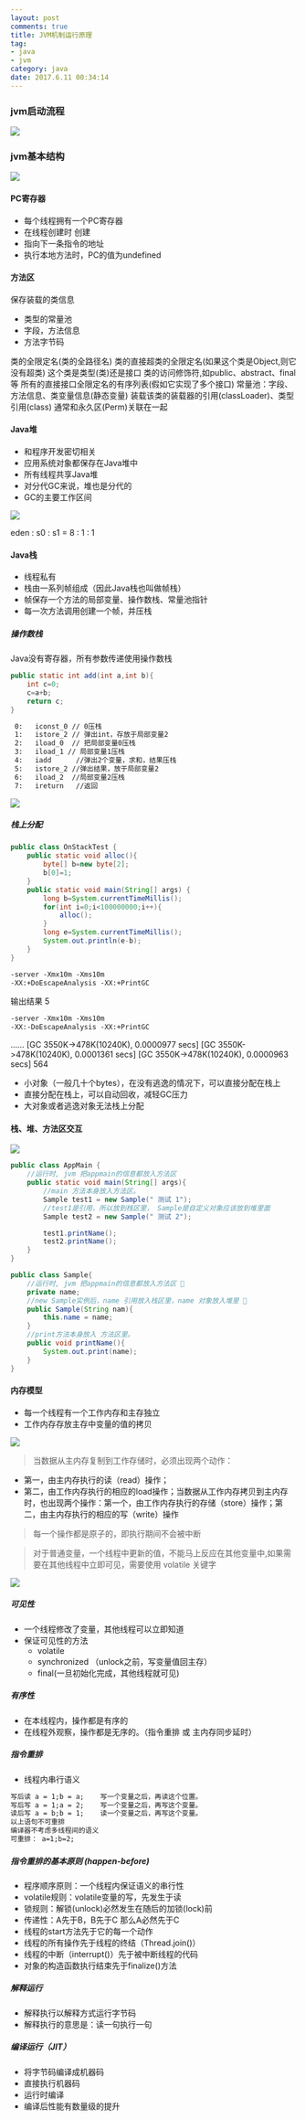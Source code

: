 ```yaml
---
layout: post
comments: true
title: JVM机制运行原理
tag: 
- java
- jvm
category: java
date: 2017.6.11 00:34:14 
---
```


### jvm启动流程

![](http://ni484sha.com/images/jvm1.png)

### jvm基本结构

![](http://ni484sha.com/images/jvm2.png)

#### PC寄存器

* 每个线程拥有一个PC寄存器
* 在线程创建时 创建
* 指向下一条指令的地址
* 执行本地方法时，PC的值为undefined

#### 方法区

保存装载的类信息 
* 类型的常量池 
* 字段，方法信息
* 方法字节码

类的全限定名(类的全路径名)
类的直接超类的全限定名(如果这个类是Object,则它没有超类)
这个类是类型(类)还是接口
类的访问修饰符,如public、abstract、final等
所有的直接接口全限定名的有序列表(假如它实现了多个接口)
常量池：字段、方法信息、类变量信息(静态变量)    装载该类的装载器的引用(classLoader)、类型引用(class)
通常和永久区(Perm)关联在一起

#### Java堆

* 和程序开发密切相关
* 应用系统对象都保存在Java堆中
* 所有线程共享Java堆
* 对分代GC来说，堆也是分代的
* GC的主要工作区间

![](http://ni484sha.com/images/jvm3.png)

eden : s0 : s1 = 8 : 1 : 1

#### Java栈
* 线程私有
* 栈由一系列帧组成（因此Java栈也叫做帧栈）
* 帧保存一个方法的局部变量、操作数栈、常量池指针
* 每一次方法调用创建一个帧，并压栈

##### 操作数栈
Java没有寄存器，所有参数传递使用操作数栈

```java
public static int add(int a,int b){
    int c=0;
    c=a+b;
    return c;
}
```
```xml
 0:   iconst_0 // 0压栈
 1:   istore_2 // 弹出int，存放于局部变量2
 2:   iload_0  // 把局部变量0压栈
 3:   iload_1 // 局部变量1压栈
 4:   iadd      //弹出2个变量，求和，结果压栈
 5:   istore_2 //弹出结果，放于局部变量2
 6:   iload_2  //局部变量2压栈
 7:   ireturn   //返回

```
![](http://ni484sha.com/images/jvm4.png)

#####  栈上分配

```java
public class OnStackTest {
    public static void alloc(){
        byte[] b=new byte[2];
        b[0]=1;
    }
    public static void main(String[] args) {
        long b=System.currentTimeMillis();
        for(int i=0;i<100000000;i++){
            alloc();
        }
        long e=System.currentTimeMillis();
        System.out.println(e-b);
    }
}
```

```xml
-server -Xmx10m -Xms10m
-XX:+DoEscapeAnalysis -XX:+PrintGC
```
输出结果 5

```xml
-server -Xmx10m -Xms10m  
-XX:-DoEscapeAnalysis -XX:+PrintGC
```
……
[GC 3550K->478K(10240K), 0.0000977 secs]
[GC 3550K->478K(10240K), 0.0001361 secs]
[GC 3550K->478K(10240K), 0.0000963 secs]
564

* 小对象（一般几十个bytes），在没有逃逸的情况下，可以直接分配在栈上
* 直接分配在栈上，可以自动回收，减轻GC压力
* 大对象或者逃逸对象无法栈上分配

#### 栈、堆、方法区交互
![](http://ni484sha.com/images/jvm5.png)

```java
public class AppMain {
    //运行时, jvm 把appmain的信息都放入方法区 
    public static void main(String[] args){
        //main 方法本身放入方法区。
        Sample test1 = new Sample(" 测试 1");
        //test1是引用，所以放到栈区里， Sample是自定义对象应该放到堆里面
        Sample test2 = new Sample(" 测试 2");

        test1.printName();
        test2.printName();
    }
}

public class Sample{
    //运行时, jvm 把appmain的信息都放入方法区 
    private name;
    //new Sample实例后，name 引用放入栈区里，name 对象放入堆里 
    public Sample(String nam){
        this.name = name;
    }
    //print方法本身放入 方法区里。
    public void printName(){
        System.out.print(name);
    }
}
```

#### 内存模型
* 每一个线程有一个工作内存和主存独立
* 工作内存存放主存中变量的值的拷贝

![](http://ni484sha.com/images/jvm6.png)

>当数据从主内存复制到工作存储时，必须出现两个动作：
* 第一，由主内存执行的读（read）操作；
* 第二，由工作内存执行的相应的load操作；当数据从工作内存拷贝到主内存时，也出现两个操作：第一个，由工作内存执行的存储（store）操作；第二，由主内存执行的相应的写（write）操作

>每一个操作都是原子的，即执行期间不会被中断

>对于普通变量，一个线程中更新的值，不能马上反应在其他变量中,如果需要在其他线程中立即可见，需要使用 volatile 关键字

![](http://ni484sha.com/images/jvm7.png)

##### 可见性
* 一个线程修改了变量，其他线程可以立即知道
* 保证可见性的方法
  * volatile
  * synchronized （unlock之前，写变量值回主存）
  * final(一旦初始化完成，其他线程就可见)

##### 有序性

* 在本线程内，操作都是有序的
* 在线程外观察，操作都是无序的。（指令重排 或 主内存同步延时）

##### 指令重排
* 线程内串行语义

```xml
写后读	a = 1;b = a;	写一个变量之后，再读这个位置。
写后写	a = 1;a = 2;	写一个变量之后，再写这个变量。
读后写	a = b;b = 1;	读一个变量之后，再写这个变量。
以上语句不可重排
编译器不考虑多线程间的语义
可重排： a=1;b=2;
```

##### 指令重排的基本原则 (happen-before)
* 程序顺序原则：一个线程内保证语义的串行性
* volatile规则：volatile变量的写，先发生于读
* 锁规则：解锁(unlock)必然发生在随后的加锁(lock)前
* 传递性：A先于B，B先于C 那么A必然先于C
* 线程的start方法先于它的每一个动作
* 线程的所有操作先于线程的终结（Thread.join()）
* 线程的中断（interrupt()）先于被中断线程的代码
* 对象的构造函数执行结束先于finalize()方法

##### 解释运行
* 解释执行以解释方式运行字节码
* 解释执行的意思是：读一句执行一句

##### 编译运行（JIT）
* 将字节码编译成机器码
* 直接执行机器码
* 运行时编译
* 编译后性能有数量级的提升
